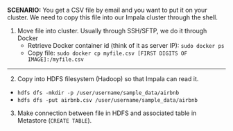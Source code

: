 **SCENARIO:** You get a CSV file by email and you want to put it on your cluster. We need to copy this file into our Impala cluster through the shell. 

1) Move file into cluster. Usually through SSH/SFTP, we do it through Docker
	- Retrieve Docker container id (think of it as server IP):
    	`sudo docker ps`
	- Copy file: 
	  `sudo docker cp myfile.csv [FIRST DIGITS OF IMAGE]:/myfile.csv`


---
2) Copy into HDFS filesystem (Hadoop) so that Impala can read it.
- `hdfs dfs -mkdir -p /user/username/sample_data/airbnb`
- `hdfs dfs -put airbnb.csv /user/username/sample_data/airbnb`
3) Make connection between file in HDFS and associated table in Metastore (`CREATE TABLE`).

